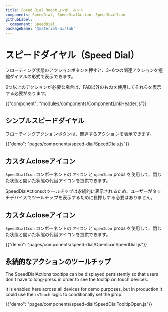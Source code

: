 ```yaml
---
title: Speed Dial Reactコンポーネント
components: SpeedDial, SpeedDialAction, SpeedDialIcon
githubLabel:
  component: SpeedDial
packageName: '@material-ui/lab'
---
```


# スピードダイヤル（Speed Dial）

<p class="description">フローティング状態のアクションボタンを押すと、3~6つの関連アクションを短縮ダイヤルの形式で表示できます。</p>

6つ以上のアクションが必要な場合は、FAB以外のものを使用してそれらを表示する必要があります。

{{"component": "modules/components/ComponentLinkHeader.js"}}

## シンプルスピードダイヤル

フローティングアクションボタンは、関連するアクションを表示できます。

{{"demo": "pages/components/speed-dial/SpeedDials.js"}}

## カスタムcloseアイコン

`SpeedDialIcon` コンポーネントの `アイコン` と `openIcon` props を使用して、閉じた状態と開いた状態の代替アイコンを提供できます。

SpeedDialActionsのツールチップは永続的に表示されるため、ユーザーがタッチデバイスでツールチップを表示するために長押しする必要はありません。

## カスタムcloseアイコン

`SpeedDialIcon` コンポーネントの `アイコン` と `openIcon` props を使用して、閉じた状態と開いた状態の代替アイコンを提供できます。

{{"demo": "pages/components/speed-dial/OpenIconSpeedDial.js"}}

## 永続的なアクションのツールチップ

The SpeedDialActions tooltips can be displayed persistently so that users don't have to long-press in order to see the tooltip on touch devices.

It is enabled here across all devices for demo purposes, but in production it could use the `isTouch` logic to conditionally set the prop.

{{"demo": "pages/components/speed-dial/SpeedDialTooltipOpen.js"}}
